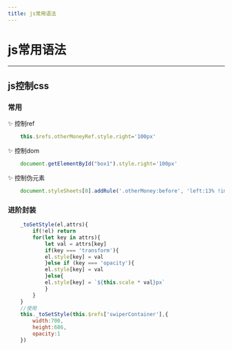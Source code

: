 ```yaml
---
title: js常用语法
---
```



# js常用语法

----
## js控制css
### 常用
:sparkles: 控制ref
``` js
    this.$refs.otherMoneyRef.style.right='100px'
```
:sparkles: 控制dom
``` js
    document.getElementById("box1").style.right='100px'
```
:sparkles: 控制伪元素
``` js
    document.styleSheets[0].addRule('.otherMoney:before', 'left:13% !important');
```
### 进阶封装
``` js
    _toSetStyle(el,attrs){
        if(!el) return
        for(let key in attrs){
            let val = attrs[key]
            if(key === 'transform'){
            el.style[key] = val
            }else if (key === 'opacity'){
            el.style[key] = val
            }else{
            el.style[key] = `${this.scale * val}px`
            }
        }
    }
    //使用
    this._toSetStyle(this.$refs['swiperContainer'],{
        width:700,
        height:686,
        opacity:1
    })
```